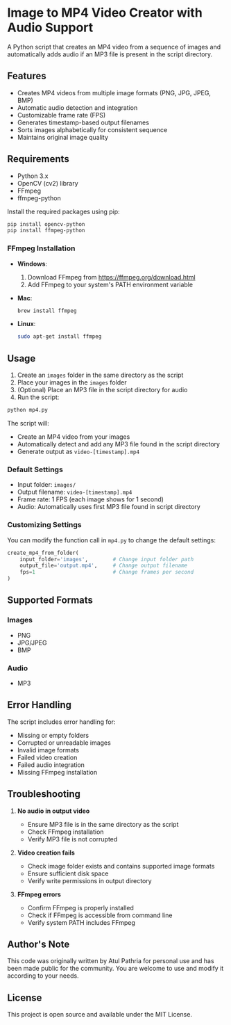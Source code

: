 # Image to MP4 Video Creator with Audio Support

A Python script that creates an MP4 video from a sequence of images and automatically adds audio if an MP3 file is present in the script directory.

## Features

- Creates MP4 videos from multiple image formats (PNG, JPG, JPEG, BMP)
- Automatic audio detection and integration
- Customizable frame rate (FPS)
- Generates timestamp-based output filenames
- Sorts images alphabetically for consistent sequence
- Maintains original image quality

## Requirements

- Python 3.x
- OpenCV (cv2) library
- FFmpeg
- ffmpeg-python

Install the required packages using pip:

```bash
pip install opencv-python
pip install ffmpeg-python
```

### FFmpeg Installation

- **Windows**: 
  1. Download FFmpeg from https://ffmpeg.org/download.html
  2. Add FFmpeg to your system's PATH environment variable

- **Mac**:
  ```bash
  brew install ffmpeg
  ```

- **Linux**:
  ```bash
  sudo apt-get install ffmpeg
  ```

## Usage

1. Create an `images` folder in the same directory as the script
2. Place your images in the `images` folder
3. (Optional) Place an MP3 file in the script directory for audio
4. Run the script:

```bash
python mp4.py
```

The script will:
- Create an MP4 video from your images
- Automatically detect and add any MP3 file found in the script directory
- Generate output as `video-[timestamp].mp4`

### Default Settings

- Input folder: `images/`
- Output filename: `video-[timestamp].mp4`
- Frame rate: 1 FPS (each image shows for 1 second)
- Audio: Automatically uses first MP3 file found in script directory

### Customizing Settings

You can modify the function call in `mp4.py` to change the default settings:

```python
create_mp4_from_folder(
    input_folder='images',        # Change input folder path
    output_file='output.mp4',     # Change output filename
    fps=1                         # Change frames per second
)
```

## Supported Formats

### Images
- PNG
- JPG/JPEG
- BMP

### Audio
- MP3

## Error Handling

The script includes error handling for:
- Missing or empty folders
- Corrupted or unreadable images
- Invalid image formats
- Failed video creation
- Failed audio integration
- Missing FFmpeg installation

## Troubleshooting

1. **No audio in output video**
   - Ensure MP3 file is in the same directory as the script
   - Check FFmpeg installation
   - Verify MP3 file is not corrupted

2. **Video creation fails**
   - Check image folder exists and contains supported image formats
   - Ensure sufficient disk space
   - Verify write permissions in output directory

3. **FFmpeg errors**
   - Confirm FFmpeg is properly installed
   - Check if FFmpeg is accessible from command line
   - Verify system PATH includes FFmpeg

## Author's Note

This code was originally written by Atul Pathria for personal use and has been made public for the community. You are welcome to use and modify it according to your needs.

## License

This project is open source and available under the MIT License.